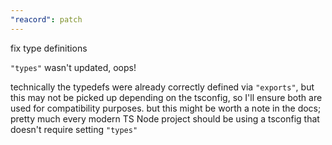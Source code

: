 ```yaml
---
"reacord": patch
---
```


fix type definitions

`"types"` wasn't updated, oops!

technically the typedefs were already correctly defined via `"exports"`, but this may not be picked up depending on the tsconfig, so I'll ensure both are used for compatibility purposes. but this might be worth a note in the docs; pretty much every modern TS Node project should be using a tsconfig that doesn't require setting `"types"`
